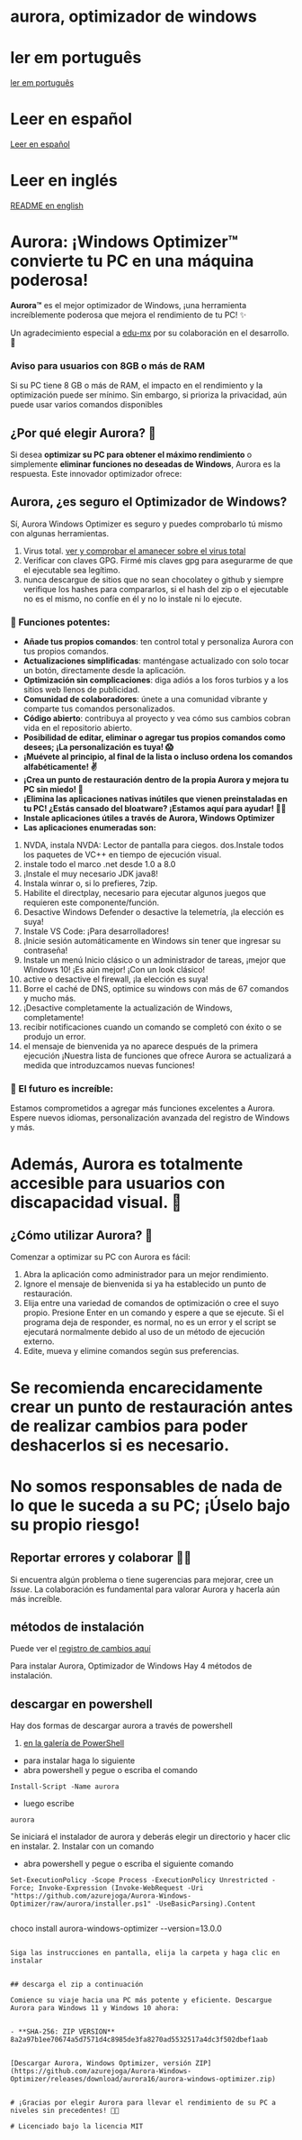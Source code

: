 # aurora, optimizador de windows

# ler em português
[ler em português](https://github.com/azurejoga/Aurora-Windows-Optimizer/blob/aurora/readme-pt-br.md)


# Leer en español
[Leer en español](https://github.com/azurejoga/Aurora-Windows-Optimizer/blob/aurora/readme_es.md)


# Leer en inglés
[README en english](https://github.com/azurejoga/Aurora-Windows-Optimizer/blob/aurora/readme.md)


# Aurora: ¡Windows Optimizer™ convierte tu PC en una máquina poderosa!



**Aurora™** es el mejor optimizador de Windows, ¡una herramienta increíblemente poderosa que mejora el rendimiento de tu PC! ✨

Un agradecimiento especial a [edu-mx](https://github.com/edu-mx) por su colaboración en el desarrollo. 🙌


### Aviso para usuarios con 8GB o más de RAM
Si su PC tiene 8 GB o más de RAM, el impacto en el rendimiento y la optimización puede ser mínimo. Sin embargo, si prioriza la privacidad, aún puede usar varios comandos disponibles


## ¿Por qué elegir Aurora? 🤔

Si desea **optimizar su PC para obtener el máximo rendimiento** o simplemente **eliminar funciones no deseadas de Windows**, Aurora es la respuesta. Este innovador optimizador ofrece:


## Aurora, ¿es seguro el Optimizador de Windows?
Sí, Aurora Windows Optimizer es seguro y puedes comprobarlo tú mismo con algunas herramientas.
1. Virus total. [ver y comprobar el amanecer sobre el virus total](https://www.virustotal.com/gui/file/8a2a97b1ee70674a5d7571d4c8985de3fa8270ad5532517a4dc3f502dbef1aab?nocache=1)
2. Verificar con claves GPG. Firmé mis claves gpg para asegurarme de que el ejecutable sea legítimo.
3. nunca descargue de sitios que no sean chocolatey o github y siempre verifique los hashes para compararlos, si el hash del zip o el ejecutable no es el mismo, no confíe en él y no lo instale ni lo ejecute.

### 🌄 Funciones potentes:

- **Añade tus propios comandos**: ten control total y personaliza Aurora con tus propios comandos.
- **Actualizaciones simplificadas**: manténgase actualizado con solo tocar un botón, directamente desde la aplicación.
- **Optimización sin complicaciones**: diga adiós a los foros turbios y a los sitios web llenos de publicidad.
- **Comunidad de colaboradores**: únete a una comunidad vibrante y comparte tus comandos personalizados.
- **Código abierto**: contribuya al proyecto y vea cómo sus cambios cobran vida en el repositorio abierto.
- **Posibilidad de editar, eliminar o agregar tus propios comandos como desees; ¡La personalización es tuya! 😱**
- **¡Muévete al principio, al final de la lista o incluso ordena los comandos alfabéticamente! ✌**
- **¡Crea un punto de restauración dentro de la propia Aurora y mejora tu PC sin miedo! 👏**
- **¡Elimina las aplicaciones nativas inútiles que vienen preinstaladas en tu PC! ¿Estás cansado del bloatware? ¡Estamos aquí para ayudar! 🐱‍🎁**
- **Instale aplicaciones útiles a través de Aurora, Windows Optimizer**
- **Las aplicaciones enumeradas son:**
1. NVDA, instala NVDA: Lector de pantalla para ciegos.
dos.Instale todos los paquetes de VC++ en tiempo de ejecución visual.
3. instale todo el marco .net desde 1.0 a 8.0
4. ¡Instale el muy necesario JDK java8!
5. Instala winrar o, si lo prefieres, 7zip.
6. Habilite el directplay, necesario para ejecutar algunos juegos que requieren este componente/función.
7. Desactive Windows Defender o desactive la telemetría, ¡la elección es suya!
8. Instale VS Code: ¡Para desarrolladores!
9. ¡Inicie sesión automáticamente en Windows sin tener que ingresar su contraseña!
10. Instale un menú Inicio clásico o un administrador de tareas, ¡mejor que Windows 10! ¡Es aún mejor! ¡Con un look clásico!
11. active o desactive el firewall, ¡la elección es suya!
12. Borre el caché de DNS, optimice su windows con más de 67 comandos y mucho más.
13. ¡Desactive completamente la actualización de Windows, completamente!
14. recibir notificaciones cuando un comando se completó con éxito o se produjo un error.
15. el mensaje de bienvenida ya no aparece después de la primera ejecución
¡Nuestra lista de funciones que ofrece Aurora se actualizará a medida que introduzcamos nuevas funciones!

### 🌟 El futuro es increíble:

Estamos comprometidos a agregar más funciones excelentes a Aurora. Espere nuevos idiomas, personalización avanzada del registro de Windows y más.
# Además, Aurora es totalmente accesible para usuarios con discapacidad visual. 🌌

## ¿Cómo utilizar Aurora? 🚀

Comenzar a optimizar su PC con Aurora es fácil:

1. Abra la aplicación como administrador para un mejor rendimiento.
2. Ignore el mensaje de bienvenida si ya ha establecido un punto de restauración.
3. Elija entre una variedad de comandos de optimización o cree el suyo propio. Presione Enter en un comando y espere a que se ejecute. Si el programa deja de responder, es normal, no es un error y el script se ejecutará normalmente debido al uso de un método de ejecución externo.
4. Edite, mueva y elimine comandos según sus preferencias.

# Se recomienda encarecidamente crear un punto de restauración antes de realizar cambios para poder deshacerlos si es necesario.

# No somos responsables de nada de lo que le suceda a su PC; ¡Úselo bajo su propio riesgo!

## Reportar errores y colaborar 🐞😻

Si encuentra algún problema o tiene sugerencias para mejorar, cree un *Issue*. La colaboración es fundamental para valorar Aurora y hacerla aún más increíble.

## métodos de instalación
Puede ver el [registro de cambios aquí](https://github.com/azurejoga/Aurora-Windows-Optimizer/blob/aurora/changelog.md)


Para instalar Aurora, Optimizador de Windows
Hay 4 métodos de instalación.


## descargar en powershell
Hay dos formas de descargar aurora a través de powershell
1. [en la galería de PowerShell](https://www.powershellgallery.com/packages/aurora/15.0)
* para instalar haga lo siguiente
* abra powershell y pegue o escriba el comando
```
Install-Script -Name aurora
```
* luego escribe
```
aurora
```
Se iniciará el instalador de aurora y deberás elegir un directorio y hacer clic en instalar.
2. Instalar con un comando
* abra powershell y pegue o escriba el siguiente comando
```
Set-ExecutionPolicy -Scope Process -ExecutionPolicy Unrestricted -Force; Invoke-Expression (Invoke-WebRequest -Uri "https://github.com/azurejoga/Aurora-Windows-Optimizer/raw/aurora/installer.ps1" -UseBasicParsing).Content
```
```## descargar desde chocolatey.

```
choco install aurora-windows-optimizer --version=13.0.0
```

Siga las instrucciones en pantalla, elija la carpeta y haga clic en instalar


## descarga el zip a continuación

Comience su viaje hacia una PC más potente y eficiente. Descargue Aurora para Windows 11 y Windows 10 ahora:


- **SHA-256: ZIP VERSION** 8a2a97b1ee70674a5d7571d4c8985de3fa8270ad5532517a4dc3f502dbef1aab


[Descargar Aurora, Windows Optimizer, versión ZIP](https://github.com/azurejoga/Aurora-Windows-Optimizer/releases/download/aurora16/aurora-windows-optimizer.zip)


# ¡Gracias por elegir Aurora para llevar el rendimiento de su PC a niveles sin precedentes! 💪✨

# Licenciado bajo la licencia MIT